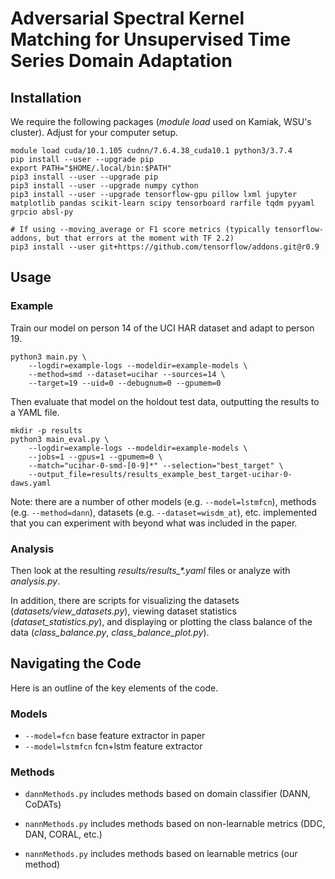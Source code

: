 # Adversarial Spectral Kernel Matching for Unsupervised Time Series Domain Adaptation

## Installation

We require the following packages (*module load* used on Kamiak, WSU's cluster).
Adjust for your computer setup.

    module load cuda/10.1.105 cudnn/7.6.4.38_cuda10.1 python3/3.7.4
    pip install --user --upgrade pip
    export PATH="$HOME/.local/bin:$PATH"
    pip3 install --user --upgrade pip
    pip3 install --user --upgrade numpy cython
    pip3 install --user --upgrade tensorflow-gpu pillow lxml jupyter matplotlib pandas scikit-learn scipy tensorboard rarfile tqdm pyyaml grpcio absl-py
    
    # If using --moving_average or F1 score metrics (typically tensorflow-addons, but that errors at the moment with TF 2.2)
    pip3 install --user git+https://github.com/tensorflow/addons.git@r0.9



## Usage

### Example

Train our model on person 14 of the UCI HAR dataset
and adapt to person 19.

    python3 main.py \
        --logdir=example-logs --modeldir=example-models \
        --method=smd --dataset=ucihar --sources=14 \
        --target=19 --uid=0 --debugnum=0 --gpumem=0

Then evaluate that model on the holdout test data, outputting the results to a
YAML file.

    mkdir -p results
    python3 main_eval.py \
        --logdir=example-logs --modeldir=example-models \
        --jobs=1 --gpus=1 --gpumem=0 \
        --match="ucihar-0-smd-[0-9]*" --selection="best_target" \
        --output_file=results/results_example_best_target-ucihar-0-daws.yaml

Note: there are a number of other models (e.g. ``--model=lstmfcn``), methods (e.g.
``--method=dann``), datasets (e.g. ``--dataset=wisdm_at``), etc. implemented that
you can experiment with beyond what was included in the paper.

### Analysis

Then look at the resulting *results/results_\*.yaml* files or analyze with
*analysis.py*.

In addition, there are scripts for visualizing the datasets
(*datasets/view_datasets.py*), viewing dataset statistics
(*dataset_statistics.py*), and displaying or plotting the class balance of the
data (*class_balance.py*, *class_balance_plot.py*).

## Navigating the Code

Here is an outline of the key elements of the code.

### Models

- ``--model=fcn`` base feature extractor in paper
- `--model=lstmfcn` fcn+lstm feature extractor

### Methods

- `dannMethods.py` includes methods based on domain classifier (DANN, CoDATs)
- `nannMethods.py` includes methods based on non-learnable metrics (DDC, DAN, CORAL, etc.)

- `nannMethods.py` includes methods based on learnable metrics (our method)